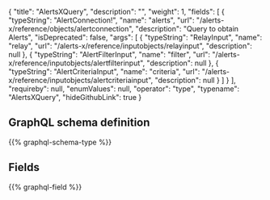 {
  "title": "AlertsXQuery",
  "description": "",
  "weight": 1,
  "fields": [
    {
      "typeString": "AlertConnection!",
      "name": "alerts",
      "url": "/alerts-x/reference/objects/alertconnection",
      "description": "Query to obtain Alerts",
      "isDeprecated": false,
      "args": [
        {
          "typeString": "RelayInput",
          "name": "relay",
          "url": "/alerts-x/reference/inputobjects/relayinput",
          "description": null
        },
        {
          "typeString": "AlertFilterInput",
          "name": "filter",
          "url": "/alerts-x/reference/inputobjects/alertfilterinput",
          "description": null
        },
        {
          "typeString": "AlertCriteriaInput",
          "name": "criteria",
          "url": "/alerts-x/reference/inputobjects/alertcriteriainput",
          "description": null
        }
      ]
    }
  ],
  "requireby": null,
  "enumValues": null,
  "operator": "type",
  "typename": "AlertsXQuery",
  "hideGithubLink": true
}
## GraphQL schema definition

{{% graphql-schema-type %}}

## Fields

{{% graphql-field %}}
